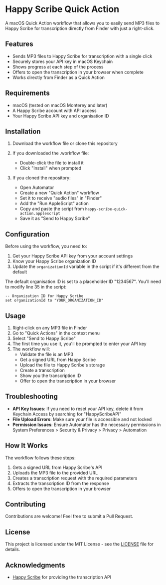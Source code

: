 # Happy Scribe Quick Action

A macOS Quick Action workflow that allows you to easily send MP3 files to Happy Scribe for transcription directly from Finder with just a right-click.

## Features

- Sends MP3 files to Happy Scribe for transcription with a single click
- Securely stores your API key in macOS Keychain
- Shows progress at each step of the process
- Offers to open the transcription in your browser when complete
- Works directly from Finder as a Quick Action

## Requirements

- macOS (tested on macOS Monterey and later)
- A Happy Scribe account with API access
- Your Happy Scribe API key and organisation ID

## Installation

1. Download the workflow file or clone this repository
2. If you downloaded the .workflow file:
   - Double-click the file to install it
   - Click "Install" when prompted

3. If you cloned the repository:
   - Open Automator
   - Create a new "Quick Action" workflow
   - Set it to receive "audio files" in "Finder"
   - Add the "Run AppleScript" action
   - Copy and paste the script from `happy-scribe-quick-action.applescript`
   - Save it as "Send to Happy Scribe"

## Configuration

Before using the workflow, you need to:

1. Get your Happy Scribe API key from your account settings
2. Know your Happy Scribe organization ID
3. Update the `organizationId` variable in the script if it's different from the default

The default organisation ID is set to a placeholder ID "1234567". You'll need to modify line 35 in the script:

```applescript
-- Organization ID for Happy Scribe
set organizationId to "YOUR_ORGANIZATION_ID"
```

## Usage

1. Right-click on any MP3 file in Finder
2. Go to "Quick Actions" in the context menu
3. Select "Send to Happy Scribe"
4. The first time you use it, you'll be prompted to enter your API key
5. The workflow will:
   - Validate the file is an MP3
   - Get a signed URL from Happy Scribe
   - Upload the file to Happy Scribe's storage
   - Create a transcription
   - Show you the transcription ID
   - Offer to open the transcription in your browser

## Troubleshooting

- **API Key Issues**: If you need to reset your API key, delete it from Keychain Access by searching for "HappyScribeAPI"
- **File Upload Errors**: Make sure your file is accessible and not locked
- **Permission Issues**: Ensure Automator has the necessary permissions in System Preferences > Security & Privacy > Privacy > Automation

## How It Works

The workflow follows these steps:

1. Gets a signed URL from Happy Scribe's API
2. Uploads the MP3 file to the provided URL
3. Creates a transcription request with the required parameters
4. Extracts the transcription ID from the response
5. Offers to open the transcription in your browser

## Contributing

Contributions are welcome! Feel free to submit a Pull Request.

## License

This project is licensed under the MIT License - see the [LICENSE](LICENSE) file for details.

## Acknowledgments

- [Happy Scribe](https://www.happyscribe.com/) for providing the transcription API
